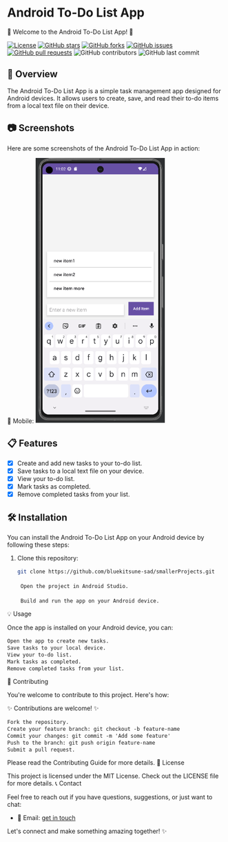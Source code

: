# Android To-Do List App

📝 Welcome to the Android To-Do List App! 📝

[![License](https://img.shields.io/badge/License-MIT-blue.svg)](https://opensource.org/licenses/MIT)
[![GitHub stars](https://img.shields.io/github/stars/bluekitsune-sad/smallerProjects.svg)](https://github.com/bluekitsune-sad/smallerProjects/stargazers)
[![GitHub forks](https://img.shields.io/github/forks/bluekitsune-sad/smallerProjects.svg)](https://github.com/bluekitsune-sad/smallerProjects/network)
[![GitHub issues](https://img.shields.io/github/issues/bluekitsune-sad/smallerProjects.svg)](https://github.com/bluekitsune-sad/smallerProjects/issues)
[![GitHub pull requests](https://img.shields.io/github/issues-pr/bluekitsune-sad/smallerProjects.svg)](https://github.com/bluekitsune-sad/smallerProjects/pulls)
![GitHub contributors](https://img.shields.io/github/contributors/bluekitsune-sad/smallerProjects.svg)
![GitHub last commit](https://img.shields.io/github/last-commit/bluekitsune-sad/smallerProjects.svg)

## 📌 Overview

The Android To-Do List App is a simple task management app designed for Android devices. It allows users to create, save, and read their to-do items from a local text file on their device.

## 📷 Screenshots

Here are some screenshots of the Android To-Do List App in action:

📱 Mobile:
<img src="../screenshots/tdlapp.PNG" alt="Mobile Screenshot" width="300" >

## 📋 Features

- [x] Create and add new tasks to your to-do list.
- [x] Save tasks to a local text file on your device.
- [x] View your to-do list.
- [x] Mark tasks as completed.
- [x] Remove completed tasks from your list.

## 🛠️ Installation

You can install the Android To-Do List App on your Android device by following these steps:

1. Clone this repository:

   ```sh
   git clone https://github.com/bluekitsune-sad/smallerProjects.git

    Open the project in Android Studio.

    Build and run the app on your Android device.

💡 Usage

Once the app is installed on your Android device, you can:

    Open the app to create new tasks.
    Save tasks to your local device.
    View your to-do list.
    Mark tasks as completed.
    Remove completed tasks from your list.

🤝 Contributing

You're welcome to contribute to this project. Here's how:

✨ Contributions are welcome! ✨

    Fork the repository.
    Create your feature branch: git checkout -b feature-name
    Commit your changes: git commit -m 'Add some feature'
    Push to the branch: git push origin feature-name
    Submit a pull request.

Please read the Contributing Guide for more details.
📝 License

This project is licensed under the MIT License. Check out the LICENSE file for more details.
📞 Contact

Feel free to reach out if you have questions, suggestions, or just want to chat:

- 📧 Email: [get in touch](mailto:saadshaan619@gmail.com)

Let's connect and make something amazing together! ✨
